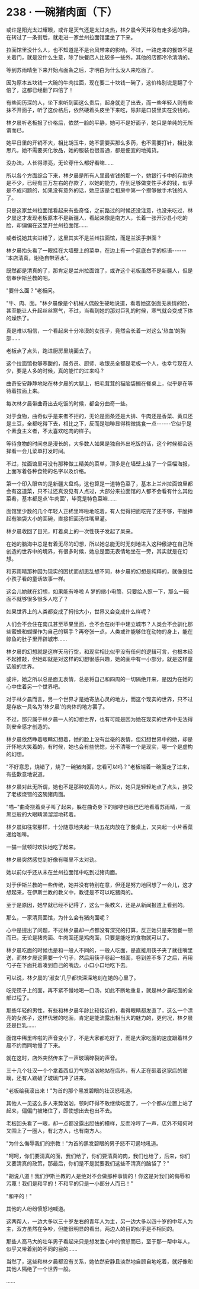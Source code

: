 <link rel="stylesheet" href="../../styles/text.css" />
<h1>238 · 一碗猪肉面（下）</h1>

或许是阳光太过耀眼，或许是天气还是太过炎热，林夕晨今天并没有走多远的路，在转过了一条街后，就走进一家兰州拉面馆里坐了下来。

拉面馆里没什么人，也不知道是不是台风带来的影响，不过，一路走来的餐馆不是关着门，就是没什么生意，除了快餐店人比较多一些外，其他的店都冷冷清清的。

等到苏雨晴坐下来开始点面条之后，才明白为什么没人来吃面了。

因为原本五块钱一大碗的牛肉拉面，现在要二十块钱一碗了，这价格别说是翻了个倍了，这都已经翻了四倍了！

有些阅历深的人，坐下来听到面这么贵后，起身就走了出去，而一些年轻人则有些抹不开面子，听了这价格后，依然硬着头皮坐下来吃，除非是口袋里实在没钱的。

林夕晨听老板报了价格后，依然一脸的平静，她可不是好面子，她只是单纯的无所谓而已。

她平日里的开销不大，相比胡玉牛，她不需要买那么多药，也不需要打针，相比张思凡，她不需要买化妆品，她的服装也很普通，都是便宜的地摊货。

没办法，人长得漂亮，无论穿什么都好看嘛......

所以各个方面综合下来，林夕晨是所有人里最省钱的那一个，她银行卡中的存款也是不少，已经有三万左右的存款了，以她的能力，存到足够做变性手术的钱，似乎是不成问题的，如果没有意外的话，她应该是合租房中第一个攒够做手术钱的人了。

只是这家兰州拉面馆看起来有些奇怪，之前路过的时候还没注意，也没来吃过，林夕晨这才发现老板原本不是新疆人，看起来像是南方人，长着一张开沙县小吃的脸，却偏偏在这里开兰州拉面馆......

或者说她其实进错了，这里其实不是兰州拉面馆，而是兰溪手擀面？

林夕晨抬头看了一眼挂在大墙壁上的菜单，在边上有一个蓝底白字的标语------'本店清真，谢绝自带酒水'。

既然都是清真的了，那肯定是兰州拉面馆了，或许这个老板虽然不是新疆人，但是信奉伊斯兰教的吧。

"要什么面？"老板问。

"牛、肉、面。"林夕晨像是个机械人偶般生硬地说道，看着她这张面无表情的脸，甚至能让人升起丝丝寒气，不过，当看到她的那对巨乳的时候，寒气就会变成下体的燥热了。

真是难以相信，一个看起来十分冷漠的女孩子，竟然会长着一对这么'热血'的胸部......

老板点了点头，跑进厨房里烧面去了。

这个拉面馆也够寒酸的，服务员、厨师、收银员全都是老板一个人，也幸亏现在人少，要是人多的时候，真的能忙的过来吗？

曲奇安安静静地站在林夕晨的大腿上，把毛茸茸的猫脑袋搁在餐桌上，似乎是在等待着拉面上来。

每次林夕晨带曲奇出去吃饭的时候，都会分曲奇一些。

对于食物，曲奇似乎是来者不拒的，无论是面条还是大排、牛肉还是香菜、黄瓜还是土豆，全都吃得下去，相比之下，反而是咖啡显得稍微挑食一点------它似乎是个素食主义者，不太喜欢吃肉的样子。

等待食物的时间总是漫长的，大多数人如果是独自外出吃饭的话，这个时候都会选择看一会儿菜单打发时间。

不过，拉面馆里可没有那种做工精美的菜单，顶多是在墙壁上挂了一个巨幅海报，上面写着各种食物的名字以及价格。

第一个印入眼帘的是新疆大盘鸡，这也算是一道特色菜了，基本上兰州拉面馆里都会有这道菜，只不过还真没见有人点过，大部分来拉面馆的人都不会看有什么其他菜肴，基本都是点'牛肉面'，毕竟是特色菜嘛......

面馆里少数的几个年轻人正稀里哗啦地吃着，有人觉得把面吃完了还不够，干脆捧起有脑袋大小的面碗，直接把面汤往嘴里灌。

林夕晨收回了目光，盯着桌上的一次性筷子发起了呆来。

在她的脑海中总是有着无尽的幻想，所以她总能无时无刻地进入这种傲游在自己所创造的世界中的境界，有很多时候，她总是面无表情地坐在一旁，其实就是在幻想。

和苏雨晴那种因为现实的困扰而胡思乱想不同，林夕晨的幻想是纯粹的，就像是给小孩子看的童话故事一样。

这会儿她就在幻想，如果能有哆啦 A 梦的缩小电筒，只要给人照一下，那么一碗面不就够很多很多人吃了？

如果世界上的人类都变成了拇指大小，世界又会变成什么样呢？

人们会不会住在南瓜甚至苹果里面，会不会在树干中建立城市？人类会不会驯化那些蜜蜂和蝴蝶作为自己的帮手？再夸张一点，人类或许能够住在动物的身上，能在鲸鱼的肚子里开辟城市......

林夕晨的幻想就是这样天马行空，和现实相比似乎没有任何的逻辑可言，也根本经不起推敲，但她却就是对这样的幻想很感兴趣，她的画中有一小部分，就是这样童话般的世界。

或许，她之所以总是面无表情，总是将自己和四周的一切隔绝开来，是因为在她的心中住着另一个世界吧。

对于林夕晨而言，另一个世界才是她寄放心灵的地方，而这个现实的世界，只不过是存放一具名为'林夕晨'的肉体的地方罢了。

不过，那只属于林夕晨一人的幻想世界，也有可能是因为她在现实的世界中无法得到安全感才创造的。

林夕晨依然睁着眼睛幻想着，她的脸上没有丝毫的表情，但幻想世界中的她，却是开怀地大笑着的，有时候，她也会有些恍惚，分不清哪一个是现实，哪一个是虚构的幻想。

"不好意思，烧错了，烧了一碗猪肉面，您看可以吗？"老板端着一碗面走了过来，有些歉意地说道。

林夕晨对此无所谓，她也不是那种较真的人，所以，她只是轻轻地点了点头，接受了老板烧错的这碗猪肉面。

"喵\~"曲奇挠着桌子叫了起来，躲在曲奇身下的咖啡也眼巴巴地看着苏雨晴，一双黑豆般的大眼睛滴溜溜地转着。

林夕晨如往常那样，十分随意地夹起一块五花肉放在了餐桌上，又夹起一小片香菜递给咖啡。

一猫一鼠顿时欢快地吃了起来。

林夕晨突然感觉到好像有哪里不太对劲。

她以前似乎还从未在兰州拉面馆中吃到过猪肉面。

对于伊斯兰教的一些传统，她并没有特别在意，但还是努力地回想了一会儿，这才想起来，在伊斯兰教的教义中，教徒是不可以吃猪肉的。

至于是原因，她早就已经不记得了，这么一条教义，还是从新闻报道上看到的。

那么，一家清真面馆，为什么会有猪肉面呢？

心中是提出了问题，不过林夕晨却一点都没有深究的打算，反正她只是来饱餐一顿而已，无论是猪肉面、牛肉面还是鸡肉面，只要是能吃的食物就可以了。

林夕晨吃面的时候也是和一般人不同的，一般人吃面，是直接用筷子夹了就往嘴里送，而林夕晨这需要一个勺子，然后用筷子卷起一根面，卷到差不多了之后，再用勺子在下面托着凑到自己的嘴边，小口小口地吃下去。

可以说，林夕晨的'淑女'几乎都快深深地刻在她的心里了。

吃完筷子上的面，再不紧不慢地喝一口汤，如此不断地重复，就是林夕晨吃面的全部过程了。

那些年轻的男性，有些和林夕晨年龄比较接近的，看得眼睛都发直了，这么一个漂亮的女孩子，这样优雅的吃面，肯定是能流露出相当大的魅力的，更何况，林夕晨还是巨乳......

面馆中稀里哗啦的声音变小了，不是大家都吃好了，而是大家吃面的速度跟着林夕晨不约而同地慢了下来。

就在这时，店外突然传来了一声玻璃碎裂的声音。

三十几个壮汉一个个拿着西瓜刀气势汹汹地站在店外，有人正在砸着这家店的玻璃，还有人踹破了玻璃门冲了进来。

"老板给我滚出来！"为首的那个黑发碧眼的壮汉怒吼道。

其他人一见这么多人来势汹汹，顿时吓得不敢继续吃面了，一个个都从位置上站了起来，偏偏门被堵住了，即使想出去也出不去。

老板回头看了一眼，却一点都没露出胆怯的模样，反而冷哼了一声，店外不知何时又围上了一圈人，有北方人，也有南方人。

"为什么侮辱我们的宗教！"为首的黑发碧眼的男子怒不可遏地吼道。

"呵呵，你们要清真的面，我们给了，你们要清真的肉，我们也给了，后来，你们又要清真的政策，那最后，你们是不是就要我们这些不清真的脑袋了？"

"胡说八道！我们伊斯兰教的人是绝对不会做那种事情的！你这是对我们的侮辱和污蔑！我们是和平的！不和平的只是一小部分人而已！"

"和平的！"

其他的人纷纷愤怒地喊道。

这两帮人，一边大多以三十岁左右的青年人为主，另一边大多以四十岁的中年人为主，双方虽然在争吵，但能很明显的看出，两边人的目的似乎是不相同的。

那些人高马大的壮年男子看起来只是想发泄心中的愤怒而已，至于那一帮中年人，似乎又带着别的不同的目的......

当然了，这些和林夕晨都没有关系，她依然安静且淡然地自顾自地吃着，就好像和其他人隔绝了一个世界一般。

......
